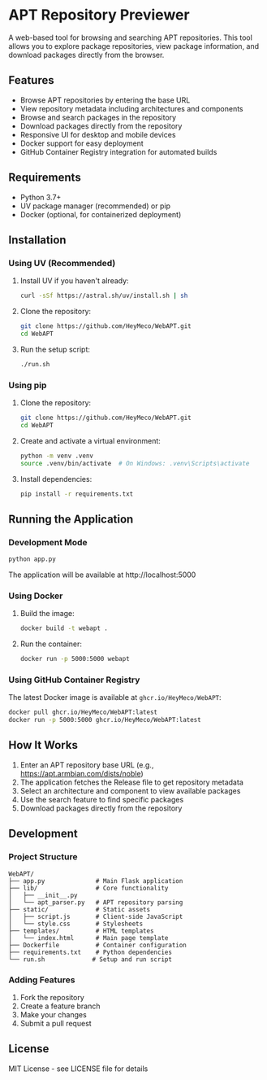 # APT Repository Previewer

A web-based tool for browsing and searching APT repositories. This tool allows you to explore package repositories, view package information, and download packages directly from the browser.

## Features

- Browse APT repositories by entering the base URL
- View repository metadata including architectures and components
- Browse and search packages in the repository
- Download packages directly from the repository
- Responsive UI for desktop and mobile devices
- Docker support for easy deployment
- GitHub Container Registry integration for automated builds

## Requirements

- Python 3.7+
- UV package manager (recommended) or pip
- Docker (optional, for containerized deployment)

## Installation

### Using UV (Recommended)

1. Install UV if you haven't already:
   ```bash
   curl -sSf https://astral.sh/uv/install.sh | sh
   ```

2. Clone the repository:
   ```bash
   git clone https://github.com/HeyMeco/WebAPT.git
   cd WebAPT
   ```

3. Run the setup script:
   ```bash
   ./run.sh
   ```

### Using pip

1. Clone the repository:
   ```bash
   git clone https://github.com/HeyMeco/WebAPT.git
   cd WebAPT
   ```

2. Create and activate a virtual environment:
   ```bash
   python -m venv .venv
   source .venv/bin/activate  # On Windows: .venv\Scripts\activate
   ```

3. Install dependencies:
   ```bash
   pip install -r requirements.txt
   ```

## Running the Application

### Development Mode

```bash
python app.py
```

The application will be available at http://localhost:5000

### Using Docker

1. Build the image:
   ```bash
   docker build -t webapt .
   ```

2. Run the container:
   ```bash
   docker run -p 5000:5000 webapt
   ```

### Using GitHub Container Registry

The latest Docker image is available at `ghcr.io/HeyMeco/WebAPT`:

```bash
docker pull ghcr.io/HeyMeco/WebAPT:latest
docker run -p 5000:5000 ghcr.io/HeyMeco/WebAPT:latest
```

## How It Works

1. Enter an APT repository base URL (e.g., https://apt.armbian.com/dists/noble)
2. The application fetches the Release file to get repository metadata
3. Select an architecture and component to view available packages
4. Use the search feature to find specific packages
5. Download packages directly from the repository

## Development

### Project Structure

```
WebAPT/
├── app.py              # Main Flask application
├── lib/                # Core functionality
│   ├── __init__.py
│   └── apt_parser.py   # APT repository parsing
├── static/             # Static assets
│   ├── script.js       # Client-side JavaScript
│   └── style.css       # Stylesheets
├── templates/          # HTML templates
│   └── index.html      # Main page template
├── Dockerfile          # Container configuration
├── requirements.txt    # Python dependencies
└── run.sh             # Setup and run script
```

### Adding Features

1. Fork the repository
2. Create a feature branch
3. Make your changes
4. Submit a pull request

## License

MIT License - see LICENSE file for details 